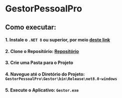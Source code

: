 # GestorPessoalPro

## Como executar:

#### **1. Instale o `.NET 8` ou superior, por meio [deste link](https://dotnet.microsoft.com/pt-br/download)**

#### **2. Clone o Repositório: [Repositório](https://github.com/GabrielLimaG3/GestorPessoalPro)**

#### **3. Crie uma Pasta para o Projeto**

#### **4. Navegue até o Diretório do Projeto: `GestorPessoalPro\Gestor\bin\Release\net8.0-windows`**

#### **5. Execute o Aplicativo: `Gestor.exe`**

